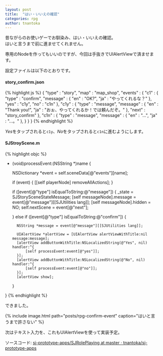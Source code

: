 ```yaml
---
layout: post
title:  "はい・いいえの確認"
categories: rpg
author: tnantoka
---
```


昔ながらのお使いゲーでお馴染み、はい・いいえの確認。  
はいと言うまで前に進ませてくれません。

専用のNodeを作ってもいいのですが、今回は手抜きでUIAlertViewで済ませます。

設定ファイルは以下のとおりです。

#### story_confirm.json
{% highlight js %}
{
    "type" : "story",
    "map" : "map_shop",
    "events" : {
        "c1" : {
            "type" : "confirm",
            "message" : {
                "en" : "OK?",
                "ja" : "やってくれるな？"
            },
            "yes" : "c1y",
            "no" : "c1n"
        },
        "c1y" : {
            "type" : "message",
            "message" : {
                "en" : "Thank you!",
                "ja" : "おぉ、やってくれるか！では頼んだぞ。"
            },
            "next" : "story_confirm"
        },
        "c1n" : {
            "type" : "message",
            "message" : {
                "en" : "…",
                "ja" : "…。"
            },
        }
    }
}
{% endhighlight %}

*Yes*をタップされると`c1y`、*No*をタップされると`c1n`に進むようにします。

#### SJStroyScene.m
{% highlight objc %}
- (void)processEvent:(NSString *)name {
    
    NSDictionary *event = self.sceneData[@"events"][name];

    if (event) {
        [[self playerNode] removeAllActions];
    }

    if ([event[@"type"] isEqualToString:@"message"]) {
        _state = SJStorySceneStateMessage;
        [self messageNode].message = event[@"message"][[SJUtilities lang]];
        [self messageNode].hidden = NO;
        self.nextScene = event[@"next"];
        
    } else if ([event[@"type"] isEqualToString:@"confirm"]) {
        
        NSString *message = event[@"message"][[SJUtilities lang]];
        
        UIAlertView *alertView = [UIAlertView alertViewWithTitle:nil message:message];
        [alertView addButtonWithTitle:NSLocalizedString(@"Yes", nil) handler:^{
            [self processEvent:event[@"yes"]];
        }];
        [alertView addButtonWithTitle:NSLocalizedString(@"No", nil) handler:^{
            [self processEvent:event[@"no"]];
        }];
        [alertView show];
        
    }
    
}
{% endhighlight %}

できました。

{% include image.html path="posts/rpg-confirm-event" caption="はいと言うまで許さない" %}

次はテキスト入力を、これもUIAlertViewを使って実装予定。

ソースコード: [sj-prototype-apps/SJRolePlaying at master · tnantoka/sj-prototype-apps](https://github.com/tnantoka/sj-prototype-apps/tree/master/SJRolePlaying)

